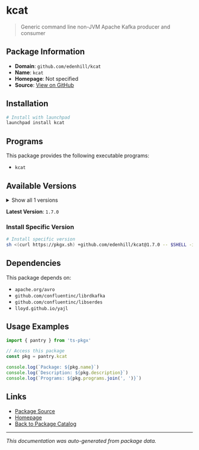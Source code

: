 # kcat

> Generic command line non-JVM Apache Kafka producer and consumer

## Package Information

- **Domain**: `github.com/edenhill/kcat`
- **Name**: `kcat`
- **Homepage**: Not specified
- **Source**: [View on GitHub](https://github.com/pkgxdev/pantry/tree/main/projects/github.com/edenhill/kcat/package.yml)

## Installation

```bash
# Install with launchpad
launchpad install kcat
```

## Programs

This package provides the following executable programs:

- `kcat`

## Available Versions

<details>
<summary>Show all 1 versions</summary>

- `1.7.0`

</details>

**Latest Version**: `1.7.0`

### Install Specific Version

```bash
# Install specific version
sh <(curl https://pkgx.sh) +github.com/edenhill/kcat@1.7.0 -- $SHELL -i
```

## Dependencies

This package depends on:

- `apache.org/avro`
- `github.com/confluentinc/librdkafka`
- `github.com/confluentinc/libserdes`
- `lloyd.github.io/yajl`

## Usage Examples

```typescript
import { pantry } from 'ts-pkgx'

// Access this package
const pkg = pantry.kcat

console.log(`Package: ${pkg.name}`)
console.log(`Description: ${pkg.description}`)
console.log(`Programs: ${pkg.programs.join(', ')}`)
```

## Links

- [Package Source](https://github.com/pkgxdev/pantry/tree/main/projects/github.com/edenhill/kcat/package.yml)
- [Homepage](#)
- [Back to Package Catalog](../package-catalog.md)

---

*This documentation was auto-generated from package data.*
